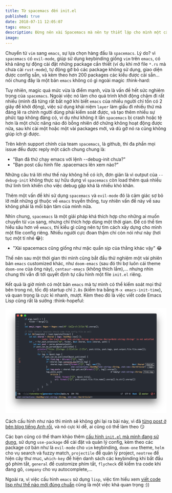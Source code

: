 ```yaml
---
title: Từ spacemacs đến init.el
published: true
date: 2018-07-11 12:05:07
tags: emacs
description: Đừng nên xài Spacemacs mà nên tự thiết lập cho mình một cấu hình Emacs riêng
image:
---
```


Chuyển từ `vim` sang `emacs`, sự lựa chọn hàng đầu là `spacemacs`. Lý do? vì `spacemacs` có `evil-mode`, giúp sử dụng keybinding giống `vim` trên `emacs`, có khả năng tự động cài đặt những package cần thiết (ví dụ khi mở file `*.rs` mà chưa cài `rust-mode`), tự động gỡ bỏ các package không sử dụng, giao diện được config sẵn, và kèm theo hơn 200 packages các kiểu được cài sẵn... nói chung đây là một bản `emacs` không có gì ngoài magic :think-hard:

Tuy nhiên, magic quá mức vừa là điểm mạnh, vừa là vấn đề hết sức nghiêm trọng của `spacemacs`. Ngoài việc nó làm cho quá trình khởi động chậm đi rất nhiều (mình đã từng rất bất ngờ khi biết `emacs` của nhiều người chỉ tốn có 2 giây để khởi động), việc sử dụng khái niệm `layer` làm giấu đi nhiều thứ mà đáng lẽ ra chính người dùng phải kiểm soát được, và tạo thêm nhiều sự phức tạp không đáng có, ví dụ như không ít lần `spacemacs` bị crash hoặc tệ hơn là một chức năng nào đó bỗng nhiên dở chứng không hoạt động được nữa, sau khi cài một hoặc một vài packages mới, và dù gỡ nó ra cũng không giúp ích gì được.

Trên kênh support chính của team `spacemacs`, là github, thì đa phần mọi issue đều được reply một cách chung chung là:

- "Bạn đã thử chạy emacs với lệnh --debug-init chưa?"
- "Bạn post cấu hình file .spacemacs lên xem nào?"

Những câu trả lời như thế này không hề có ích, đơn giản là vì output của `--debug-init` không thực sự hữu dụng vì `spacemacs` còn load thêm quá nhiều thứ linh tinh khiến cho việc debug gặp khá là nhiều khó khăn.

Thêm một vấn đề khi sử dụng `spacemacs` và `evil-mode` đó là cảm giác sợ bỏ lỡ mất những gì thuộc về `emacs` truyền thống, tuy nhiên vấn đề này về sau không phải là mối bận tâm của mình nữa.

Nhìn chung, `spacemacs` là một giải pháp khá thích hợp cho những ai muốn chuyển từ `vim` sang, nhưng chỉ thích hợp dùng một thời gian. Để có thể tìm hiểu sâu hơn về `emacs`, thì kiểu gì cũng nên tự tìm cách xây dựng cho mình một file config riêng. Nhiều người cực đoan thậm chí còn nói như này (hơi tục một tí nhé :joy:):

- "Xài spacemacs cũng giống như mặc quần sịp của thằng khác vậy" :joy:

Thế nên sau một thời gian thì mình cũng bắt đầu thử nghiệm một vài phiên bản `emacs` customized khác, như `doom-emacs` (sau đó thì bợ luôn cái theme `doom-one` của ông này), `centaur-emacs` (không thích lắm),... nhưng nhìn chung thì vẫn đi tới quyết định tự cấu hình một file `init.el` riêng.

Kết quả là giờ mình có một bản `emacs` mà tự mình có thể kiểm soát mọi thứ bên trong nó, tốc độ startup chỉ `2.8s` (kiểm tra bằng `M-x emacs-init-time`), và quan trọng là cực kì nhanh, mượt. Kèm theo đó là việc viết code Emacs Lisp cũng rất là sướng :think-hopeful:

![](./img/emacs-init.png)

Cách cấu hình như nào thì mình sẽ không ghi lại ra bài này, vì đã [từng post ở bên blog tiếng Anh rồi](https://huytd.github.io/emacs-from-scratch.html), và nó cực kì dễ, ai cũng có thể làm theo :smirk:

Các bạn cũng có thể tham khảo thêm [cấu hình `init.el` mà mình đang sử dụng](https://gist.github.com/huytd/6b785bdaeb595401d69adc7797e5c22c), sử dụng `use-package` để cài đặt và quản lý config, kèm theo các package cơ bản như là `evil-mode` cho `vim` keybinding, `doom-one` theme, `helm` cho vụ search và fuzzy match, `projectile` để quản lý project, `neotree` để hiện cây thư muc, `which-key` để hiện danh sách các keybinding khi bắt đầu gõ phím tắt, `general` để customize phím tắt, `flycheck` để kiểm tra code khi đang gõ, `company` cho vụ autocomplete,...

Ngoài ra, vì việc cấu hình `emacs` sử dụng `lisp`, việc tìm hiểu xem [viết code lisp như thế nào mới đúng chuẩn](https://github.com/bbatsov/emacs-lisp-style-guide) cũng là một việc khá quan trọng :))
